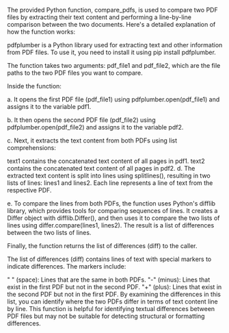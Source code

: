 The provided Python function, compare_pdfs, is used to compare two PDF files by extracting their text content and performing a line-by-line comparison between the two documents. Here's a detailed explanation of how the function works:

pdfplumber is a Python library used for extracting text and other information from PDF files. To use it, you need to install it using pip install pdfplumber.

The function takes two arguments: pdf_file1 and pdf_file2, which are the file paths to the two PDF files you want to compare.

Inside the function:

a. It opens the first PDF file (pdf_file1) using pdfplumber.open(pdf_file1) and assigns it to the variable pdf1.

b. It then opens the second PDF file (pdf_file2) using pdfplumber.open(pdf_file2) and assigns it to the variable pdf2.

c. Next, it extracts the text content from both PDFs using list comprehensions:

text1 contains the concatenated text content of all pages in pdf1.
text2 contains the concatenated text content of all pages in pdf2.
d. The extracted text content is split into lines using splitlines(), resulting in two lists of lines: lines1 and lines2. Each line represents a line of text from the respective PDF.

e. To compare the lines from both PDFs, the function uses Python's difflib library, which provides tools for comparing sequences of lines. It creates a Differ object with difflib.Differ(), and then uses it to compare the two lists of lines using differ.compare(lines1, lines2). The result is a list of differences between the two lists of lines.

Finally, the function returns the list of differences (diff) to the caller.

The list of differences (diff) contains lines of text with special markers to indicate differences. The markers include:

" " (space): Lines that are the same in both PDFs.
"-" (minus): Lines that exist in the first PDF but not in the second PDF.
"+" (plus): Lines that exist in the second PDF but not in the first PDF.
By examining the differences in this list, you can identify where the two PDFs differ in terms of text content line by line. This function is helpful for identifying textual differences between PDF files but may not be suitable for detecting structural or formatting differences.
